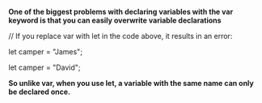 <b> One of the biggest problems with declaring variables with the var keyword is that you can easily overwrite variable declarations</b>

// If you replace var with let in the code above, it results in an error:

let camper = "James";

let camper = "David";

<b> So unlike var, when you use let, a variable with the same name can only be declared once.</b>
